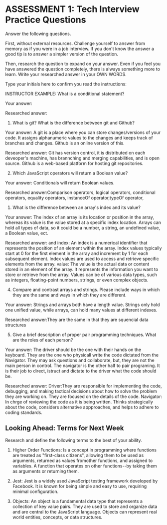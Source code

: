 # ASSESSMENT 1: Tech Interview Practice Questions

Answer the following questions.

First, without external resources. Challenge yourself to answer from memory as if you were in a job interview. If you don't know the answer a good tip is to answer a simpler version of the question.

Then, research the question to expand on your answer. Even if you feel you have answered the question completely, there is always something more to learn. Write your researched answer in your OWN WORDS.

Type your initials here to confirm you read the instructions:

INSTRUCTOR EXAMPLE: What is a conditional statement?

Your answer:

Researched answer:

1. What is git? What is the difference between git and Github?

Your answer: A git is a place where you can store changes/versions of your code. It assigns alphanumeric values to the changes and keeps track of branches and changes. 
Github is an online version of this.

Researched answer: Git has version control, it is distributed on each deveoper's machine, has brannching and merging capabilities, and is open source. Github is a web-based platform for hosting git repositories.

2. Which JavaScript operators will return a Boolean value?

Your answer: Conditionals will return Boolean values.

Researched answer:Comparison operators, logical operators, conditional operators, equality operators, instanceOf operator,typeOf operator,

1. What is the difference between an array's index and its value?

Your answer: The index of an array is its location or position in the array, whereas its value is the value stored at a specific index location. Arrays can hold all types of data, so it could be a number, a string, an undefined value, a Boolean value, ect.

Researched answer: and index: An index is a numerical identifier that represents the position of an element within the array. Index values typically start at 0 for the first element in the array and increment by 1 for each subsequent element. Index values are used to access and retrieve specific elements from the array. 
value: The value is the actual data or content stored in an element of the array. It represents the information you want to store or retrieve from the array. Values can be of various data types, such as integers, floating-point numbers, strings, or even complex objects.

4. Compare and contrast arrays and strings. Please include ways in which they are the same and ways in which they are different.

Your answer: Strings and arrays both have a length value. Strings only hold one unified value, while arrays, can hold many values at different indexes.

Researched answer:They are the same in that they are squencial data structures

5. Give a brief description of proper pair programming techniques. What are the roles of each person?

Your answer: The driver should be the one with their hands on the keyboard. They are the one who physicall write  the code dictated from the Navigator. They may ask questions and collaborate, but, they are not the main person in control.
The navigator is the other half to pair programing. It is their job to direct, istruct and dictate to the driver what the code should be.

Researched answer: 
Driver:They are responsible for implementing the code, debugging, and making tactical decisions about how to solve the problem they are working on. They are focused on the details of the code.
Navigator: In chrge of reviewing the code as it is being written. Thinks strategically about the code, considers alternative appproaches, and helps to adhere to coding standards.

## Looking Ahead: Terms for Next Week

Research and define the following terms to the best of your ability.

1. Higher Order Functions: Is a concept in programming where functions are treated as "first-class citizens", allowing them to be used as arguments, returned as values fromother functions, and assigned to variables. A function that operates on other functions--by taking them as arguments or returning them.

2. Jest: Jest is a widely used JavaScript testing framework developed by Facebook. It is known for being simple and easy to use, requiring minimal configuration.

3. Objects: An object is a fundamental data type that represents a collection of key value pairs. They are used to store and organize data and are central to the JavaScript language. Objects can represent real world entities, concepts, or data structures.
